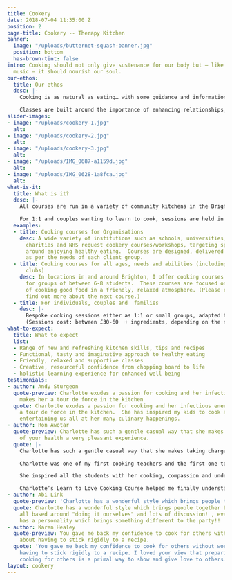 ```yaml
---
title: Cookery
date: 2018-07-04 11:35:00 Z
position: 2
page-title: Cookery -- Therapy Kitchen
banner:
  image: "/uploads/butternet-squash-banner.jpg"
  position: bottom
  has-brown-tint: false
intro: Cooking should not only give sustenance for our body but – like good art or
  music – it should nourish our soul.
our-ethos:
  title: Our ethos
  desc: |-
    Cooking is as natural as eating… with some guidance and information, classes will inspire your intuition, your imagination and your appetite to lead the way, in your kitchen.  In this approach, recipes are starting points for you to personalize - adapting, researching and experimenting with ideas and ingredients, so that your cooking tastes just right, for you.

    Classes are built around the importance of enhancing relationships, with ourselves, each other and of course food.  We need to eat and are social creatures, so coming together in a supportive, friendly group to enjoy cooking good food, makes good sense in every way.
slider-images:
- image: "/uploads/cookery-1.jpg"
  alt: 
- image: "/uploads/cookery-2.jpg"
  alt: 
- image: "/uploads/cookery-3.jpg"
  alt: 
- image: "/uploads/IMG_0687-a1159d.jpg"
  alt: 
- image: "/uploads/IMG_0628-1a8fca.jpg"
  alt: 
what-is-it:
  title: What is it?
  desc: |-
    All courses are run in a variety of community kitchens in the Brighton area.  Our on the move, pop up kitchen, can be set up almost anywhere!

    For 1:1 and couples wanting to learn to cook, sessions are held in my garden studio or in some cases, in your own home.  See below for the adaptable, pick and mix range of cooking courses offered:
  examples:
  - title: Cooking courses for Organisations
    desc: A wide variety of institutions such as schools, universities, youth clubs,
      charities and NHS request cookery courses/workshops, targeting specific areas
      around enjoying healthy eating.  Courses are designed, delivered and costed
      as per the needs of each client group.
  - title: Cooking courses for all ages, needs and abilities (including family cookery
      clubs)
    desc: In locations in and around Brighton, I offer cooking courses and workshops
      for groups of between 6-8 students.  These courses are focused on the enjoyment
      of cooking good food in a friendly, relaxed atmosphere. (Please contact me to
      find out more about the next course.)
  - title: For individuals, couples and  families
    desc: |-
      Bespoke cooking sessions either as 1:1 or small groups, adapted to your specific requests.  This are a great gift and wonderful way to spend time with loved ones.
      (Sessions cost: between £30-60  + ingredients, depending on the nature of the session/group.)
what-to-expect:
  title: What to expect
  list:
  - Range of new and refreshing kitchen skills, tips and recipes
  - Functional, tasty and imaginative approach to healthy eating
  - Friendly, relaxed and supportive classes
  - Creative, resourceful confidence from chopping board to life
  - holistic learning experience for enhanced well being
testimonials:
- author: Andy Sturgeon
  quote-preview: Charlotte exudes a passion for cooking and her infectious energy
    makes her a tour de force in the kitchen
  quote: Charlotte exudes a passion for cooking and her infectious energy makes her
    a tour de force in the kitchen.  She has inspired my kids to cook and love food…
    entertaining us all at her many culinary happenings.
- author: Ron Awotar
  quote-preview: Charlotte has such a gentle casual way that she makes taking charge
    of your health a very pleasant experience.
  quote: |-
    Charlotte has such a gentle casual way that she makes taking charge of your health a very pleasant experience.

    Charlotte was one of my first cooking teachers and the first one to make me feel confident and unafraid of all the new foods and theories that just right for me as a beginner.

    She inspired all the students with her cooking, compassion and understanding; she is not only teaching in her class, she is also hands on cooking including all students’ participation.

    Charlotte’s Learn to Love Cooking Course helped me finally understand food and how to cook with love. Her teaching technique is so clear, easy and practical to understand, some of my favourite dishes are Fish Pie/ Risotto-Chicken/Mushroom and Leek/ Chocolate and Banana Cake and Chocolate Brownies.
- author: Abi Link
  quote-preview: 'Charlotte has a wonderful style which brings people together '
  quote: Charlotte has a wonderful style which brings people together Learning was
    all based around "doing it ourselves" and lots of discussion! , every ingredient
    has a personality which brings something different to the party!!
- author: Karen Healey
  quote-preview: You gave me back my confidence to cook for others without worrying
    about having to stick rigidly to a recipe.
  quote: 'You gave me back my confidence to cook for others without worrying about
    having to stick rigidly to a recipe. I loved your view that preparing food and
    cooking for others is a primal way to show and give love to others. '
layout: cookery
---
```


